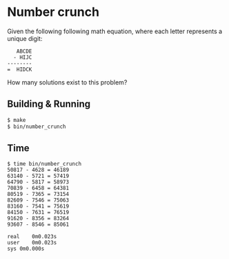 # Number crunch

Given the following following math equation, where each letter represents a unique digit:

```text
   ABCDE
  - HIJC
--------
=  HIDCK
```

How many solutions exist to this problem?

## Building & Running

```bash
$ make
$ bin/number_crunch
```

## Time

```sh-session
$ time bin/number_crunch
50817 - 4628 = 46189
63140 - 5721 = 57419
64790 - 5817 = 58973
70839 - 6458 = 64381
80519 - 7365 = 73154
82609 - 7546 = 75063
83160 - 7541 = 75619
84150 - 7631 = 76519
91620 - 8356 = 83264
93607 - 8546 = 85061

real	0m0.023s
user	0m0.023s
sys	0m0.000s
```